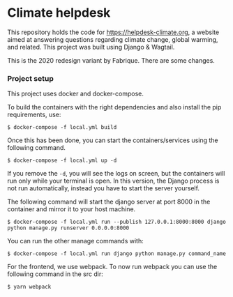 # Climate helpdesk

This repository holds the code for https://helpdesk-climate.org, a website aimed at answering questions regarding climate
change, global warming, and related. This project was built using Django & Wagtail.

This is the 2020 redesign variant by Fabrique.
There are some changes. 


### Project setup
    
This project uses docker and docker-compose. 

To build the containers with the right dependencies and also install the pip requirements, use:

    $ docker-compose -f local.yml build

Once this has been done, you can start the containers/services using the following command.

    $ docker-compose -f local.yml up -d

If you remove the ``-d``, you will see the logs on screen, but the containers will run only while your terminal is open.
In this version, the Django process is not run automatically, instead you have to start the server yourself.

The following command will start the django server at port 8000 in the container and mirror it to your host machine.

    $ docker-compose -f local.yml run --publish 127.0.0.1:8000:8000 django python manage.py runserver 0.0.0.0:8000
    
    
You can run the other manage commands with: 

    $ docker-compose -f local.yml run django python manage.py command_name
    
For the frontend, we use webpack. 
To now run webpack you can use the following command in the src dir:

    $ yarn webpack
